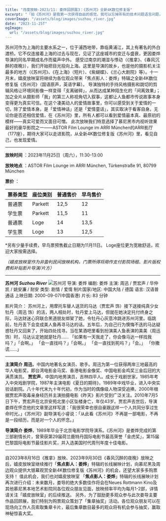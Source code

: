 ```yaml
---
title: "月度放映-2023/11: 娄烨回顾展3：《苏州河》全新4K数位修复版"
excerpt: "「拍《苏州河》是我第一次获得自由的感觉。我可以忘掉所有的技术问题语言问题，可以只关心故事，只关心那些有意思的那些细节……」 ——娄烨"
coverImage: "/assets/blog/images/suzhou_river.jpg"
date: "2023-11-25T"
ogImage:
  url: "/assets/blog/images/suzhou_river.jpg"
---
```



苏州河作为上海的主要水系之一，位于浦西地带，靠临黄浦江，其上有著名的外白渡桥。它不仅连接着上海的过去与现在，见证了这座城市的变迁与盛衰，更因娄烨导演的同名早期成名作而蜚声中外。
感受过南京的潮湿与悸动（《推拿》、《春风沉醉的夜晚》），我们开始把目光投向上海。这里是导演的故乡，也是他的摄影机关注最多的地方（《苏州河》、《在上海》（短片）、《紫蝴蝶》、《兰心大剧院》等）。十一月末，嬉皮放映室将继续为各位观众带来「焦点影人：娄烨」特辑之全新4K数位修复版《苏州河》（国语原声，英语字幕）。
导演独特的手持风格摄影和跳切的剪辑风格让环境同影像一样变得「支离破碎」，从而达成某种陌生化的「间离效果」；加之全片从摄影师「我」的第三人称视角切入叙事，这都让人鱼都市传说故事本身变得更为真实可信。在这个凄美动人的爱情故事里，你可以感受到关于爱情的一切，除了爱情本身。是「爱情神话」还是「爱情童话」，其实取决于看客自身。无论你是否还相信爱情，在《苏州河》里，所有人都可以看到爱情最本真、最原初的模样——真实可爱而又面目可憎。
此次放映我们特意选择了慕尼黑市内视听效果最好的豪华影院之一——ASTOR Film Lounge im ARRI München的ARRI影厅（177座），期待大家可以走进影院，从全新4K数位修复版《苏州河》里，看见自己，也发现爱情。

---

**放映时间** ：2023年11月25日（周六），11:30-13:00

**放映地点** ：ASTOR Film Lounge im ARRI München, Türkenstraße 91, 80799 München

**票价** ：

| 票券类型 | 座位类别 | 普通售价 | 早鸟售价 |
| ---------- | ---------- | ---------- | ---------- |
| 普通票   | Parkett  | 12,5     | 12       |
| 学生票   | Parkett  | 11,5     | 11       |
| 普通票   | Loge     | 14       | 13,5     |
| 学生票   | Loge     | 13       | 12,5     |

*另有少量手续费，早鸟票预售截止日期为11月11日。
Loge座位更为宽敞舒适，欢迎大家按需选择。

*（嬉皮放映室作为非盈利民间放映机构，门票所得将用作支付影院场租、影片版权费和补贴影片导演/片方）*

---

**苏州河 *Suzhou River***
![苏州河](/assets/blog/images/suzhou_river_poster.jpg)
导演: 娄烨
编剧: 娄烨
主演: 周迅 / 贾宏声 / 华仲凯 / 姚安濂 / 耐安
类型: 剧情 / 爱情
制片国家/地区: 中国大陆 / 德国
语言: 汉语普通话
上映日期: 2000-09-07(中国香港)
片长: 83 分钟

影片简介：
苏州河上，用摩托车替人送货的马达（贾宏声 饰）接下送接纯真少女牡丹（周迅 饰）的活，两人相处时，牡丹爱上马达，但就在她决定托付终身之际，马达财迷心窍联合黑道朋友绑架了她，令牡丹心灰意冷跳进苏州河里。临跳前，牡丹丢下会变成美人鱼再寻马达的话。五年后，为自己行为懊悔不迭的马达疑惑牡丹又回来了，开始四处找寻。当在某酒吧里看到扮演美人鱼表演的美美（周迅 饰）时，马达认定她就是牡丹......
「如果有一天我走了，你会像马达一样找我吗？」「会啊。」
「会一直找吗？」「会啊。」
「会一直找到死吗？」「会。」
「你撒谎……」

---

**主演简介**
**周迅**，中国内地著名女演员、歌手。周迅为第一位获得两岸三地最高的华人电影奖，即台湾电影金马奖、香港电影金像奖、中国电影金鸡奖三金后冠的大满贯演员。
**贾宏声**，中国内地男演员，吉林四平人。成长于戏剧世家，1985年考入中央戏剧学院，1987年主演电影《夏日的期待》，1989年中戏毕业，进入中央实验话剧院。八十年代末九十年代初，作为当时的偶像级人物深受追捧。2000年根据贾宏声吸毒亲身经历并主演拍摄电影《昨天》影片受到广泛关注。2010年7月5日下午，贾宏声在北京安苑北里小区坠楼身亡，年仅43岁。贾宏声去世后，导演娄烨在怀念他的文章里这样写道：「我很荣幸也很自豪跟这样一个人共同分享过生命时光。」《苏州河》副导演毛小睿说：「从此看《苏州河》不再是一部电影，不再是一段经历，而是对一个人的怀念。」

**导演简介**
**娄烨**，1989年毕业于北京电影学院导演系。《苏州河》是娄烨完成的第三部剧情长片，曾荣获第29届荷兰鹿特丹国际电影节最高荣誉「金虎奖」，第15届巴黎国际电影节最佳影片奖，并入选美国时代周刊年度十佳电影。

---

自2023年8月16日《推拿》放映、2023年9月30日《春风沉醉的夜晚》放映之后，嬉皮放映室继续推行「**焦点影人：娄烨**」特辑的长线展映计划，向慕尼黑及周边观众提供大银幕观赏全新4K数位修复版《苏州河》的机会，还望大家多多购票支持！
值此机会，我们也对嬉皮放映室 「**焦点影人：娄烨**」特辑的长线展映计划再次进行介绍：未来数月，娄导的绝大多数佳作将会在Neues Rottmann Kino及其他慕尼黑本地艺术影院同各位观众朋友见面，放映频率平均为每月1-2部，详情请关注「嬉皮放映室」的后续推送。
另外，为了鼓励更多观众参与此次娄导主要作品回顾展，我们特别为购票观众策划了「集章抽奖」活动。各位观众朋友可以在现场向工作人员索取集章卡片，最后集章数目最多的观众将有机会参与抽奖，赢取神秘惊喜大奖。
